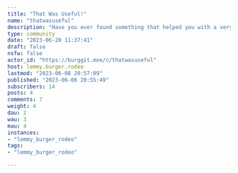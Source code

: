 ```yaml
---
title: "That Was Useful!" 
name: "thatwasuseful"
description: "Have you ever found something that helped you with a very specific problem? A website, product or anything else, really.This is the place to share with others who might be having the same issues as you! Share your knowledge so others don't have to go through the headache you did."
type: community
date: "2023-06-20 11:37:41"
draft: false
nsfw: false
actor_id: "https://burggit.moe/c/thatwasuseful"
host: lemmy.burger.rodeo
lastmod: "2023-06-08 20:57:09"
published: "2023-06-08 20:55:49"
subscribers: 14
posts: 4
comments: 7
weight: 4
dau: 2
wau: 3
mau: 4
instances:
- "lemmy_burger_rodeo"
tags: 
- "lemmy_burger_rodeo"

---
```

